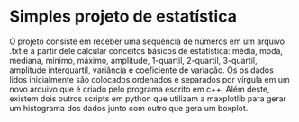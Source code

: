# Simples projeto de estatística

O projeto consiste em receber uma sequência de números em um arquivo .txt e a partir dele calcular conceitos básicos de estatística:
média, moda, mediana, mínimo, máximo, amplitude, 1-quartil, 2-quartil, 3-quartil, amplitude interquartil, variância e coeficiente de variação.
Os os dados lidos inicialmente são colocados ordenados e separados por vírgula em um novo arquivo que é criado pelo programa escrito em c++.
Além deste, existem dois outros scripts em python que utilizam a maxplotlib para gerar um histograma dos dados junto com outro que gera um boxplot.
